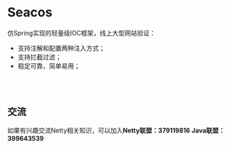 # Seacos
 仿Spring实现的轻量级IOC框架，线上大型网站验证：
 * 支持注解和配置两种注入方式；
 * 支持拦截过滤；
 * 稳定可靠，简单易用；
 
 <br><br>
 
## 交流
如果有兴趣交流Netty相关知识，可以加入**Netty联盟：379119816**    **Java联盟：399643539**
